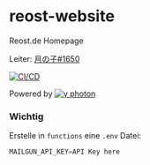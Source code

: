 # reost-website

Reost.de Homepage

Leiter: [月の子#1650](https://discordapp.com/users/383628783187394561)

[![CI/CD](https://github.com/Reost-MC/reost-website/actions/workflows/firebase-hosting-merge.yml/badge.svg)](https://github.com/Reost-MC/reost-website/actions/workflows/firebase-hosting-merge.yml)

Powered by [![γ photon](https://badgen.net/badge/%CE%B3/photon/purple)](https://github.com/photon-framework "build with photon")

### Wichtig

Erstelle in `functions` eine `.env` Datei:

```powershell
MAILGUN_API_KEY=API Key here
```

